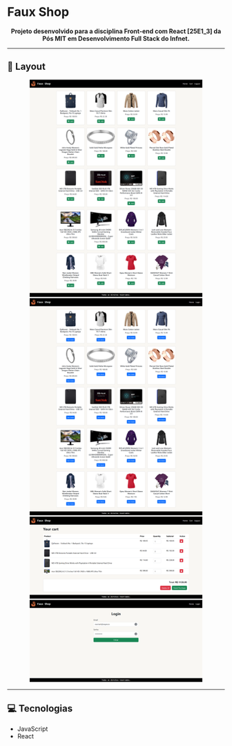 # Faux Shop

<p align="center">
    <b>Projeto desenvolvido para a disciplina Front-end com React [25E1_3] da Pós MIT em Desenvolvimento Full Stack do Infnet.</b>
</p>

---

## 🎨 Layout

<p align="center">
    <img src="./src/assets/images/fauxHome.png" alt="Home page" width="400px">
    <img src="./src/assets/images/logged out.png" alt="Home page logged out" width="400px">
    <img src="./src/assets/images/cart.png" alt="Cart page" width="400px">
    <img src="./src/assets/images/login.png" alt="Login Page" width="400px">
</p>

---

## 💻 Tecnologias

- JavaScript
- React

